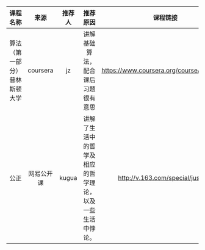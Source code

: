 |课程名称|来源|推荐人|推荐原因|课程链接|
|:-:|:-:|:-:|:-:|:-:|
|算法（第一部分）普林斯顿大学|coursera|jz|讲解基础算法，配合课后习题很有意思|https://www.coursera.org/course/algs4partI|
|公正|网易公开课|kugua|讲解了生活中的哲学及相应的哲学理论，以及一些生活中悖论。|http://v.163.com/special/justice/|
